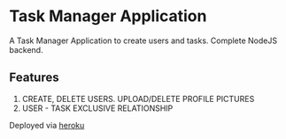 # Task Manager Application
A Task Manager Application to create users and tasks. Complete NodeJS backend.

## Features

1. CREATE, DELETE USERS. UPLOAD/DELETE PROFILE PICTURES
2. USER - TASK EXCLUSIVE RELATIONSHIP

Deployed via [heroku](https://sanjit-task-app.herokuapp.com/)
